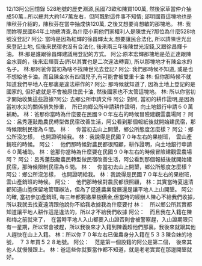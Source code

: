 12/13阿公回憶錄
528地號的歷史淵源,民國73歐和陳買100萬, 然後家草當仲介抽成50萬...所以總共大約147萬左右，但阿飄對這件事不知情; 邱明國買這塊地也是陳秋芬介紹的，陳秋芬在當中抽成快120萬, 之後又想要肖想敏的那塊地。
林: 我問妳喔民國84年土地總清查,為什麼小莉他們家權利人是陳世光?那位為什麼528地號沒登記?
阿公: 當時是因為紅輝的徐昌輝太太,想要讓民合法化, 所以請陳世光出來登記土地, 但後來民宿也沒有合法化, 後來兩三年後陳世光沒錢,又跟徐昌輝卡油。
林:那是誰跟徐昌輝建議用登記的方式。
阿公:原本宏輝那塊地是范正達跟陳金水買的，後來宏輝買去(所以其實也是二次違法轉賣), 所以那塊地才有陳金水的名子。
林:那阿爸你當初為啥不找陳世光去登記?
阿公: 我們那時候不知道, 或是也不想給他卡油。而且陳金水有四個兒子,有可能會被雙重卡油
林: 但你那時候不就知道我們平地人在那裏是違法耕作的?
阿公:  那時候就知道了, 因為土地上登記的是國家的, 但好處就是不會被原住民卡油, 然後國家也不太管這塊地。
林: 所以你當初才開始收集這些證據?阿公: 去鄉公所申請文件
阿公: 對阿, 當初的耕作證明,是因為當初水災的關係損失慘重，　所已向鄉公所申請耕作證明，向土地銀行申請６０萬補助。
林：爸那你當時為什麼要在民國９０年左右的時候冒險建觀雲農場阿？
阿公：呂秀蓮鼓勵農民轉型做民宿改善生活，阿公看到那個報紙後就開始建民宿，那時候限制民宿為６間。
林：　你當初去山上開墾，鄉公所態度怎麼樣？
阿公：鄉公所沒怎樣，　也開證明給我。
林：我說得是民國７０年左右的果樹班，　雲山產銷班的時候。
阿公：　他們那時候對農民都很照顧，耕作證明，向土地銀行申請６０萬補助。
林：爸那你當時為什麼要在民國９０年左右的時候冒險建觀雲農場阿？
阿公：呂秀蓮鼓勵農民轉型做民宿改善生活，阿公看到那個報紙後就開始建民宿，那時候限制民宿為６間。
林：　你當初去山上開墾，鄉公所態度怎麼樣？
阿公：鄉公所沒怎樣，　也開證明給我。
林：我說得是民國７０年左右的果樹班，　雲山產銷班的時候。
阿公：　他們那時候對農民都很照顧，
林：其實當時夏遠清都知道山胞保留地管理辦法，但為了促進農業發展還是讓平地人上山開墾。
阿公: 的確, 當初參加產銷班, 每三年都要繳果樹價金,但當時的經辦人陳心不給我們收據，　所以我就去找夏遠清跟他說你不給我收據我為什麼要付
林：　所以鄉公所其實都知道讓平地人耕作這是違法的，所以才不給我們收據
阿公：　而且我在入籍在陳和梅之前就來了，　在當時平地人入山都要入山證否則會被警察趕，入山證期限只有一星期，所以常會被趕，所以我後來才入籍到陳義超他們那裏。我後來就跟其他人趕快在山上入籍。
林：所以你７０年左右已僱農身分入籍在５３３陳合妹的地號，　７３年買５２８地號。
阿公：　范是第一個設籍的阿公是第二個，　後來其他人就慢慢跟上。
林：爸這些你就要當作都不知道，就是老老實實在那邊開墾就好。


